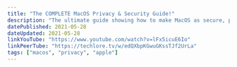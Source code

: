 ```yaml
---
title: "The COMPLETE MacOS Privacy & Security Guide!"
description: "The ultimate guide showing how to make MacOS as secure, private, and anonymous as we can make it. This video covers hardening MacOS, security, privacy, anonymity, passwords, authentication, VPNs, biometrics, search engines, browsers, Tor, 2FA, virtual machines, Linux, communication and more to reclaim your privacy and data today! Say goodbye to Apple!"
datePublished: 2021-05-28
dateUpdated: 2021-05-28
linkYouTube: "https://www.youtube.com/watch?v=lFx5icuE6Io"
linkPeerTube: "https://techlore.tv/w/edQXbpKGwuGKssTJf2UrLa"
tags: ["macos", "privacy", "apple"]
---
```


